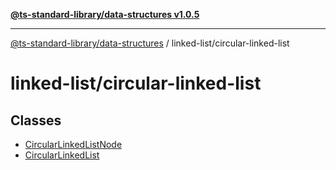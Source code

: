 [**@ts-standard-library/data-structures v1.0.5**](../../README.md)

***

[@ts-standard-library/data-structures](../../modules.md) / linked-list/circular-linked-list

# linked-list/circular-linked-list

## Classes

- [CircularLinkedListNode](classes/CircularLinkedListNode.md)
- [CircularLinkedList](classes/CircularLinkedList.md)
